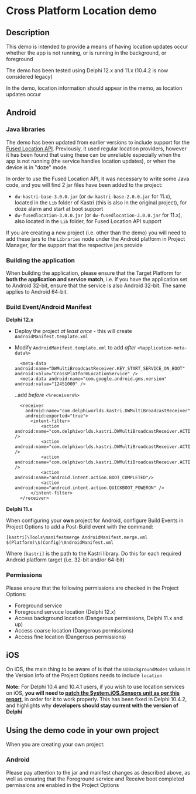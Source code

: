 # Cross Platform Location demo

## Description

This demo is intended to provide a means of having location updates occur whether the app is not running, or is running in the background, or foreground

The demo has been tested using Delphi 12.x and 11.x (10.4.2 is now considered legacy)

In the demo, location information should appear in the memo, as location updates occur

## Android 

### Java libraries

The demo has been updated from earlier versions to include support for the [Fused Location API](https://developers.google.com/location-context/fused-location-provider). Previously, it used regular location providers, however it has been found that using these can be unreliable especially when the app is not running (the service handles location updates), or when the device is in "doze" mode.

In order to use the Fused Location API, it was necessary to write some Java code, and you will find 2 jar files have been added to the project:

* `dw-kastri-base-3.0.0.jar` (or `dw-kastri-base-2.0.0.jar` for 11.x), located in the `Lib` folder of Kastri (this is also in the original project), for doze alarm and start at boot support
* `dw-fusedlocation-3.0.0.jar` (or `dw-fusedlocation-2.0.0.jar` for 11.x), also located in the `Lib` folder, for Fused Location API support

If you are creating a new project (i.e. other than the demo) you will need to add these jars to the `Libraries` node under the Android platform in Project Manager, for the support that the respective jars provide

### Building the application

When building the application, please ensure that the Target Platform for **both the application and service match**, i.e. if you have the application set to Android 32-bit, ensure that the service is also Android 32-bit. The same applies to Android 64-bit.

### Build Event/Android Manifest

**Delphi 12.x**

* Deploy the project *at least once* - this will create `AndroidManifest.template.xml`
* Modify `AndroidManifest.template.xml` to add *after* `<%application-meta-data%>`

  ```
    <meta-data android:name="DWMultiBroadcastReceiver.KEY_START_SERVICE_ON_BOOT" android:value="CrossPlatformLocationService" />
    <meta-data android:name="com.google.android.gms.version" android:value="12451000" />
  ```
  ..add *before* `<%receivers%>`
  ```
    <receiver
      android:name="com.delphiworlds.kastri.DWMultiBroadcastReceiver"
      android:exported="true">
        <intent-filter>
            <action android:name="com.delphiworlds.kastri.DWMultiBroadcastReceiver.ACTION_ALARM_TIMER" />
            <action android:name="com.delphiworlds.kastri.DWMultiBroadcastReceiver.ACTION_SERVICE_ALARM" />
            <action android:name="com.delphiworlds.kastri.DWMultiBroadcastReceiver.ACTION_SERVICE_RESTART" />
            <action android:name="android.intent.action.BOOT_COMPLETED"/>
            <action android:name="android.intent.action.QUICKBOOT_POWERON" />
        </intent-filter>
    </receiver>
  ```

**Delphi 11.x**

When configuring your **own** project for Android, configure Build Events in Project Options to add a Post-Build event with the command:  

```
[kastri]\Tools\manifestmerge AndroidManifest.merge.xml $(Platform)\$(Config)\AndroidManifest.xml
```  
Where `[kastri]` is the path to the Kastri library. Do this for each required Android platform target (i.e. 32-bit and/or 64-bit)

### Permissions

Please ensure that the following permissions are checked in the Project Options:

* Foreground service
* Foreground servuce location (Delphi 12.x)
* Access background location (Dangerous permissions, Delphi 11.x and up)
* Access coarse location (Dangerous permissions)
* Access fine location (Dangerous permissions)

## iOS

On iOS, the main thing to be aware of is that the `UIBackgroundModes` values in the Version Info of the Project Options needs to include `location`
  
**Note:** For Delphi 10.4 and 10.4.1 users, if you wish to use location services on iOS, **you will need to [patch the System.iOS.Sensors unit as per this report](https://quality.embarcadero.com/browse/RSP-29859?focusedCommentId=85109&page=com.atlassian.jira.plugin.system.issuetabpanels:comment-tabpanel#comment-85109)**, in order for it to work properly. This has been fixed in Delphi 10.4.2, and highlights why **developers should stay current with the version of Delphi**

## Using the demo code in your own project

When you are creating your own project:

### Android

Please pay attention to the jar and manifest changes as described above, as well as ensuring that the Foreground service and Receive boot completed permissions are enabled in the Project Options